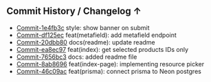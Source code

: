 ## Commit History / Changelog ↑


- [Commit-1e4fb3c](https://github.com/aliaitrhou/Shopify-remix-template/commit/1e4fb3cf2171c26fa371e3582c3040f1c68c3276) style: show banner on submit
- [Commit-df125ec](https://github.com/aliaitrhou/Shopify-remix-template/commit/df125eccae6c6f6e53ab9c1c98086afa4d8c430f) feat(metafield): add metafield endpoint
- [Commit-20dbb80](https://github.com/aliaitrhou/Shopify-remix-template/commit/20dbb80788430748ae2c43b34c40ede8cb07c08f) docs(readme): update readme
- [Commit-ea8ec97](https://github.com/aliaitrhou/Shopify-remix-template/commit/ea8ec97eb6160d72553b3621fa77d63b4c953e29) feat(index): get selected products IDs only
- [Commit-7656bc3](https://github.com/aliaitrhou/Shopify-remix-template/commit/7656bc3a1b1117b64b96aaf8ce816584c2ecbc75) docs: added readme file
- [Commit-8ab8696](https://github.com/aliaitrhou/Shopify-remix-template/commit/8ab86963dd2acef6005cae5f064df9ea76337da7) feat(index-page): implementing resource picker
- [Commit-46c09ac](https://github.com/aliaitrhou/Shopify-remix-template/commit/46c09ac68a94e6dc86a81327c8b5e0af1ee92d6c) feat(prisma): connect prisma to Neon postgres
